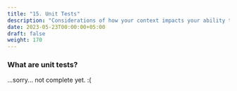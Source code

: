 ```yaml
---
title: "15. Unit Tests"
description: "Considerations of how your context impacts your ability to gain value from unit tests"
date: 2023-05-23T00:00:00+05:00
draft: false
weight: 170
---
```


### What are unit tests?
...sorry... not complete yet. :(

